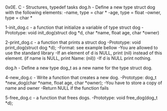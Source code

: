 0x0E. C - Structures, typedef tasks
dog.h - Define a new type struct dog with the following elements:
     -name, type = char *
     -age, type = float
     -owner, type = char *

1-init_dog.c - a function that initialize a variable of type struct dog
    -Prototype: void init_dog(struct dog *d, char *name, float age, char *owner)

2-print_dog.c - a function that prints a struct dog
      -Prototype: void print_dog(struct dog *d);
      -Format: see example bellow
      -You are allowed to use the standard library
      -If an element of d is NULL, print (nil) instead of this element. (if name is NULL, print Name: (nil))
      -If d is NULL print nothing.

dog.h - Define a new type dog_t as a new name for the type struct dog.

4-new_dog.c - Write a function that creates a new dog.
      -Prototype: dog_t *new_dog(char *name, float age, char *owner);
      -You have to store a copy of name and owner
      -Return NULL if the function fails

5-free_dog.c - a function that frees dogs.
       -Prototype: void free_dog(dog_t *d);
